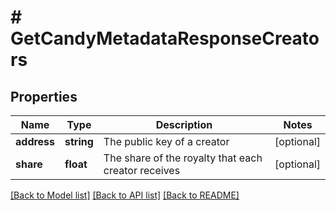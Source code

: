 # # GetCandyMetadataResponseCreators

## Properties

Name | Type | Description | Notes
------------ | ------------- | ------------- | -------------
**address** | **string** | The public key of a creator | [optional]
**share** | **float** | The share of the royalty that each creator receives | [optional]

[[Back to Model list]](../../README.md#models) [[Back to API list]](../../README.md#endpoints) [[Back to README]](../../README.md)
